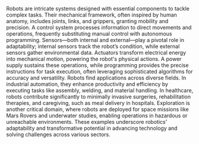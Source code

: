 Robots are intricate systems designed with essential components to tackle complex tasks. 
Their mechanical framework, often inspired by human anatomy, includes joints, links, and 
grippers, granting mobility and precision. A control system processes information to 
direct movements and operations, frequently substituting manual control with autonomous 
programming. Sensors—both internal and external—play a pivotal role in adaptability; 
internal sensors track the robot’s condition, while external sensors gather environmental 
data. Actuators transform electrical energy into mechanical motion, powering the robot's 
physical actions. A power supply sustains these operations, while programming provides 
the precise instructions for task execution, often leveraging sophisticated algorithms 
for accuracy and versatility.
Robots find applications across diverse fields. In industrial automation, they enhance 
productivity and efficiency by executing tasks like assembly, welding, and material 
handling. In healthcare, robots contribute significantly to minimally invasive surgeries, 
rehabilitation therapies, and caregiving, such as meal delivery in hospitals. Exploration 
is another critical domain, where robots are deployed for space missions like Mars Rovers 
and underwater studies, enabling operations in hazardous or unreachable environments. 
These examples underscore robotics' adaptability and transformative potential in 
advancing technology and solving challenges across various sectors.
